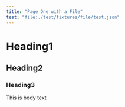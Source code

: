 ```yaml
---
title: "Page One with a File"
test: "file:./test/fixtures/file/test.json"
---
```

# Heading1

## Heading2

### Heading3

This is body text
